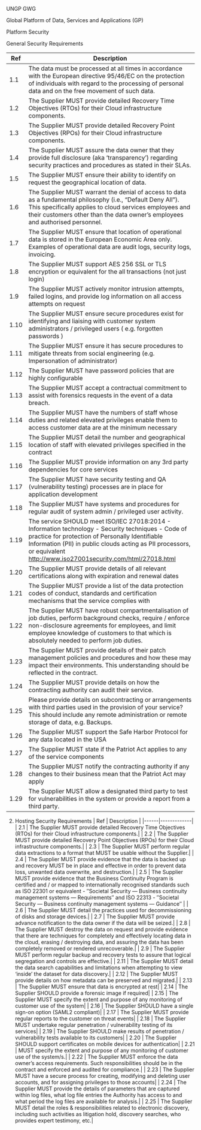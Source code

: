 UNGP GWG

Global Platform of Data, Services and Applications (GP)

Platform Security

General Security Requirements

| Ref  | Description|
|------|------------|
| 1.1  | The data must be processed at all times in accordance with the European directive 95/46/EC on the protection of individuals with regard to the processing of personal data and on the free movement of such data.|
| 1.2  | The Supplier MUST provide detailed Recovery Time Objectives (RTOs) for their Cloud infrastructure components.|
| 1.3  | The Supplier MUST provide detailed Recovery Point Objectives (RPOs) for their Cloud infrastructure components.|
| 1.4  | The Supplier MUST assure the data owner that they provide full disclosure (aka ‘transparency’) regarding security practices and procedures as stated in their SLAs.|
| 1.5  | The Supplier MUST ensure their ability to identify on request the geographical location of data.|
| 1.6  | The Supplier MUST warrant the denial of access to data as a fundamental philosophy (i.e., “Default Deny All”). This specifically applies to cloud services employees and their customers other than the data owner’s employees and authorised personnel.|
| 1.7  | The Supplier MUST ensure that location of operational data is stored in the European Economic Area only. Examples of operational data are audit logs, security logs, invoicing.|
| 1.8  | The Supplier MUST support AES 256 SSL or TLS encryption or equivalent for the all transactions (not just login)|
| 1.9  | The Supplier MUST actively monitor intrusion attempts, failed logins, and provide log information on all access attempts on request|
| 1.10 | The Supplier MUST ensure secure procedures exist for identifying and liaising with customer system administrators / privileged users ( e.g. forgotten passwords )|
| 1.11 | The Supplier MUST ensure it has secure procedures to mitigate threats from social engineering (e.g. Impersonation of administrator)|
| 1.12 | The Supplier MUST have password policies that are highly configurable|
| 1.13 | The Supplier MUST accept a contractual commitment to assist with forensics requests in the event of a data breach.|
| 1.14 | The Supplier MUST have the numbers of staff whose duties and related elevated privileges enable them to access customer data are at the minimum necessary|
| 1.15 | The Supplier MUST detail the number and geographical location of staff with elevated privileges specified in the contract|
| 1.16 | The Supplier MUST provide information on any 3rd party dependencies for core services|
| 1.17 | The Supplier MUST have security testing and QA (vulnerability testing) processes are in place for application development|
| 1.18 | The Supplier MUST have systems and procedures for regular audit of system admin / privileged user activity.|
| 1.19 | The service SHOULD meet ISO/IEC 27018:2014 - Information technology - Security techniques - Code of practice for protection of Personally Identifiable Information (PII) in public clouds acting as PII processors, or equivalent http://www.iso27001security.com/html/27018.html|
| 1.20 | The Supplier MUST provide details of all relevant certifications along with expiration and renewal dates|
| 1.21 | The Supplier MUST provide a list of the data protection codes of conduct, standards and certification mechanisms that the service complies with|
| 1.22 | The Supplier MUST have robust compartmentalisation of job duties, perform background checks, require / enforce non-disclosure agreements for employees, and limit employee knowledge of customers to that which is absolutely needed to perform job duties.|
| 1.23 | The Supplier MUST provide details of their patch management policies and procedures and how these may impact their environments. This understanding should be reflected in the contract.|
| 1.24 | The Supplier MUST provide details on how the contracting authority can audit their service.|
| 1.25 | Please provide details on subcontracting or arrangements with third parties used in the provision of your service? This should include any remote administration or remote storage of data, e.g. Backups.|
| 1.26 | The Supplier MUST support the Safe Harbor Protocol for any data located in the USA|
| 1.27 | The Supplier MUST state if the Patriot Act applies to any of the service components|
| 1.28 | The Supplier MUST notify the contracting authority if any changes to their business mean that the Patriot Act may apply|
| 1.29 | The Supplier MUST allow a designated third party to test for vulnerabilities in the system or provide a report from a third party.|
2.  Hosting Security Requirements
| Ref  | Description |
|------|-------------|
| 2.1   | The Supplier MUST provide detailed Recovery Time Objectives (RTOs) for their Cloud infrastructure components.|
| 2.2   | The Supplier MUST provide detailed Recovery Point Objectives (RPOs) for their Cloud infrastructure components.|
| 2.3   | The Supplier MUST perform regular data extractions to a format that MUST be usable without the Supplier.|
| 2.4   | The Supplier MUST provide evidence that the data is backed up and recovery MUST be in place and effective in order to prevent data loss, unwanted data overwrite, and destruction.|
| 2.5   | The Supplier MUST provide evidence that the Business Continuity Program is certified and / or mapped to internationally recognised standards such as ISO 22301 or equivalent - ″Societal Security — Business continuity management systems — Requirements″ and ISO 22313 - ″Societal Security — Business continuity management systems — Guidance″ |
| 2.6   | The Supplier MUST detail the practices used for decommissioning of disks and storage devices.|
| 2.7   | The Supplier MUST provide advance notification to the data owner if the data will be seized.|
| 2.8   | The Supplier MUST destroy the data on request and provide evidence that there are techniques for completely and effectively locating data in the cloud, erasing / destroying data, and assuring the data has been completely removed or rendered unrecoverable.|
| 2.9   | The Supplier MUST perform regular backup and recovery tests to assure that logical segregation and controls are effective.|
| 2.11   | The Supplier MUST detail the data search capabilities and limitations when attempting to view ‘inside’ the dataset for data discovery.|
| 2.12   | The Supplier MUST provide details on how metadata can be preserved and migrated.|
| 2.13   | The Supplier MUST ensure that data is encrypted at rest|
| 2.14   | The Supplier SHOULD provide a forensic image if required|
| 2.15   | The Supplier MUST specify the extent and purpose of any monitoring of customer use of the system|
| 2.16   | The Supplier SHOULD have a single sign-on option (SAML2 compliant)|
| 2.17   | The Supplier MUST provide regular reports to the customer on threat events|
| 2.18   | The Supplier MUST undertake regular penetration / vulnerability testing of its services|
| 2.19   | The Supplier SHOULD make results of penetration / vulnerability tests available to its customers|
| 2.20   | The Supplier SHOULD support certificates on mobile devices for authentication|
| 2.21   | MUST specify the extent and purpose of any monitoring of customer use of the system/s.|
| 2.22   | The Supplier MUST enforce the data owner’s access requirements. Such responsibilities should be in the contract and enforced and audited for compliance.|
| 2.23   | The Supplier MUST have a secure process for creating, modifying and deleting user accounts, and for assigning privileges to those accounts|
| 2.24   | The Supplier MUST provide the details of parameters that are captured within log files, what log file entries the Authority has access to and what period the log files are available for analysis.|
| 2.25   | The Supplier MUST detail the roles & responsibilities related to electronic discovery, including such activities as litigation hold, discovery searches, who provides expert testimony, etc.|
